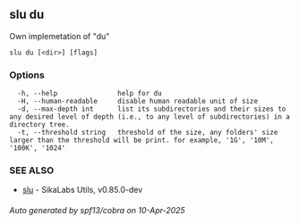 ## slu du

Own implemetation of "du"

```
slu du [<dir>] [flags]
```

### Options

```
  -h, --help               help for du
  -H, --human-readable     disable human readable unit of size
  -d, --max-depth int      list its subdirectories and their sizes to any desired level of depth (i.e., to any level of subdirectories) in a directory tree.
  -t, --threshold string   threshold of the size, any folders' size larger than the threshold will be print. for example, '1G', '10M', '100K', '1024'
```

### SEE ALSO

* [slu](slu.md)	 - SikaLabs Utils, v0.85.0-dev

###### Auto generated by spf13/cobra on 10-Apr-2025
